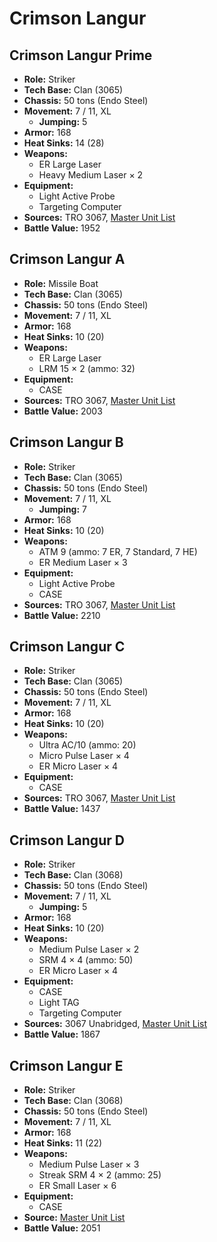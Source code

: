 # Crimson Langur
## Crimson Langur Prime
- **Role:** Striker
- **Tech Base:** Clan (3065)
- **Chassis:** 50 tons (Endo Steel)
- **Movement:** 7 / 11, XL
  - **Jumping:** 5
- **Armor:** 168
- **Heat Sinks:** 14 (28)
- **Weapons:**
  - ER Large Laser
  - Heavy Medium Laser × 2
- **Equipment:**
  - Light Active Probe
  - Targeting Computer
- **Sources:** TRO 3067, [Master Unit List](http://masterunitlist.info/Unit/Details/4019/crimson-langur-prime)
- **Battle Value:** 1952

## Crimson Langur A
- **Role:** Missile Boat
- **Tech Base:** Clan (3065)
- **Chassis:** 50 tons (Endo Steel)
- **Movement:** 7 / 11, XL
- **Armor:** 168
- **Heat Sinks:** 10 (20)
- **Weapons:**
  - ER Large Laser
  - LRM 15 × 2 (ammo: 32)
- **Equipment:**
  - CASE
- **Sources:** TRO 3067, [Master Unit List](http://masterunitlist.info/Unit/Details/4016/crimson-langur-a)
- **Battle Value:** 2003

## Crimson Langur B
- **Role:** Striker
- **Tech Base:** Clan (3065)
- **Chassis:** 50 tons (Endo Steel)
- **Movement:** 7 / 11, XL
  - **Jumping:** 7
- **Armor:** 168
- **Heat Sinks:** 10 (20)
- **Weapons:**
  - ATM 9 (ammo: 7 ER, 7 Standard, 7 HE)
  - ER Medium Laser × 3
- **Equipment:**
  - Light Active Probe
  - CASE
- **Sources:** TRO 3067, [Master Unit List](http://masterunitlist.info/Unit/Details/4017/crimson-langur-b)
- **Battle Value:** 2210

## Crimson Langur C
- **Role:** Striker
- **Tech Base:** Clan (3065)
- **Chassis:** 50 tons (Endo Steel)
- **Movement:** 7 / 11, XL
- **Armor:** 168
- **Heat Sinks:** 10 (20)
- **Weapons:**
  - Ultra AC/10 (ammo: 20)
  - Micro Pulse Laser × 4
  - ER Micro Laser × 4
- **Equipment:**
  - CASE
- **Sources:** TRO 3067, [Master Unit List](http://masterunitlist.info/Unit/Details/4018/crimson-langur-c)
- **Battle Value:** 1437

## Crimson Langur D
- **Role:** Striker
- **Tech Base:** Clan (3068)
- **Chassis:** 50 tons (Endo Steel)
- **Movement:** 7 / 11, XL
  - **Jumping:** 5
- **Armor:** 168
- **Heat Sinks:** 10 (20)
- **Weapons:**
  - Medium Pulse Laser × 2
  - SRM 4 × 4 (ammo: 50)
  - ER Micro Laser × 4
- **Equipment:**
  - CASE
  - Light TAG
  - Targeting Computer
- **Sources:** 3067 Unabridged, [Master Unit List](http://masterunitlist.info/Unit/Details/5676/crimson-langur-d)
- **Battle Value:** 1867

## Crimson Langur E
- **Role:** Striker
- **Tech Base:** Clan (3068)
- **Chassis:** 50 tons (Endo Steel)
- **Movement:** 7 / 11, XL
- **Armor:** 168
- **Heat Sinks:** 11 (22)
- **Weapons:**
  - Medium Pulse Laser × 3
  - Streak SRM 4 × 2 (ammo: 25)
  - ER Small Laser × 6
- **Equipment:**
  - CASE
- **Source:** [Master Unit List](http://masterunitlist.info/Unit/Details/5677/crimson-langur-e)
- **Battle Value:** 2051

